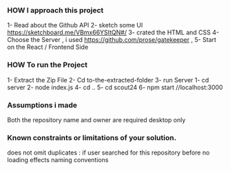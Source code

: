### HOW I approach this project
1- Read about the Github API
2- sketch some UI https://sketchboard.me/VBmx66YSItQN#/
3- crated the HTML and CSS
4- Choose the Server , i used https://github.com/prose/gatekeeper ,
5- Start on the React / Frontend Side


### HOW To run the Project
1- Extract the Zip File
2- Cd to-the-extracted-folder
3- run Server
    1- cd server
    2- node index.js
4- cd ..
5- cd scout24
6- npm start //localhost:3000

### Assumptions i made
Both the repository name and owner are required
desktop only

### Known constraints or limitations of your solution.
does not omit duplicates : if user searched for this repository before 
no loading effects 
naming conventions



